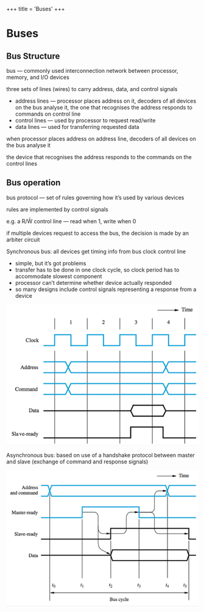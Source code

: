 +++
title = 'Buses'
+++
# Buses
## Bus Structure

bus — commonly used interconnection network between processor, memory, and I/O devices

three sets of lines (wires) to carry address, data, and control signals

- address lines — processor places address on it, decoders of all devices on the bus analyse it, the one that recognises the address responds to commands on control line
- control lines — used by processor to request read/write
- data lines — used for transferring requested data

when processor places address on address line, decoders of all devices on the bus analyse it

the device that recognises the address responds to the commands on the control lines

## Bus operation
bus protocol — set of rules governing how it’s used by various devices

rules are implemented by control signals

e.g. a R/W̄ control line — read when 1, write when 0

if multiple devices request to access the bus, the decision is made by an arbiter circuit

Synchronous bus: all devices get timing info from bus clock control line

- simple, but it’s got problems
- transfer has to be done in one clock cycle, so clock period has to accommodate slowest component
- processor can’t determine whether device actually responded
- so many designs include control signals representing a response from a device

![screenshot.png](screenshot-30.png)

Asynchronous bus: based on use of a handshake protocol between master and slave (exchange of command and response signals)

![screenshot.png](screenshot-31.png)
